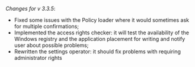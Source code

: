 _Changes for v 3.3.5_:
- Fixed some issues with the Policy loader where it would sometimes ask for multiple confirmations;
- Implemented the access rights checker: it will test the availability of the Windows registry and the application placement for writing and notify user about possible problems;
- Rewritten the settings operator: it should fix problems with requiring administrator rights
